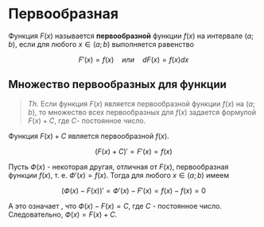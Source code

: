 # Первообразная

Функция $F(x)$ называется **первообразной** функции $f(x)$ на интервале $(a; b)$, если для любого $x \in (a; b)$ выполняется равенство

$$ F'(x) = f(x) \quad или \quad dF(x) = f(x)dx $$

## Множество первообразных для функции

> *Th.* Если функция $F(x)$ является первообразной функции $f(x)$ на $(а; b)$, то множество всех первообразных для $f(x)$ задается формулой $F(x) + С$, где $С$- постоянное число.

Функция $F(x) + С$ является первообразной $f(x)$.

$$(F(x) +С)'= F'(x)= f(x)$$

Пусть $Ф(х)$ - некоторая другая, отличная от $F(x)$, первообразная функции $f(x)$, т. е. $Ф'(х) = f(x)$. Тогда для любого $х \in (а; b)$ имеем

$$(Ф(х) - F(x))' = Ф'(х) - F'(x)= f(x) - f(x) = 0$$

А это означает , что $Ф(х) - F(x) = С$, где $С$ - постоянное число. Следовательно, $Ф(х)= F(x) + С$.
